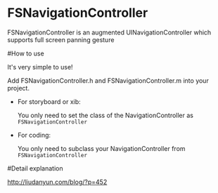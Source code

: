 # FSNavigationController
FSNavigationController is an augmented UINavigationController which supports full screen panning gesture

#How to use

It's very simple to use!

Add FSNavigationController.h and FSNavigationController.m into your project.

- For storyboard or xib:

  You only need to set the class of the NavigationController as ```FSNavigationController```
  

- For coding:
  
  You only need to subclass your NavigationController from ```FSNavigationController```


#Detail explanation

http://liudanyun.com/blog/?p=452

